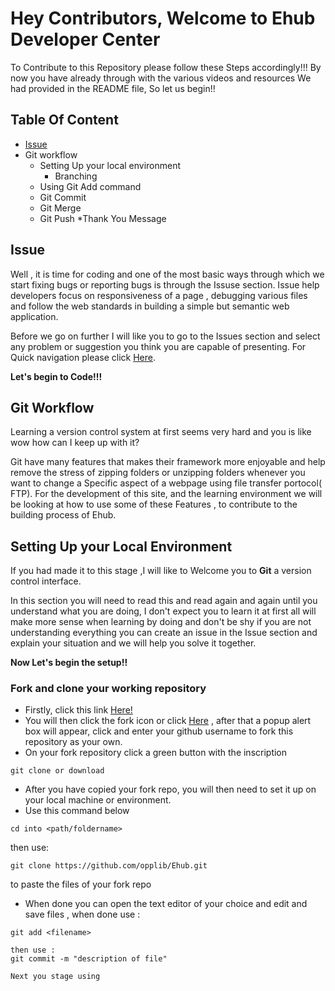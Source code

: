 # Hey Contributors, Welcome to Ehub Developer Center

To Contribute to this Repository please follow these Steps accordingly!!!
By now you have already through with the various videos and resources We had  provided in the README file, So let us begin!!

 Table Of Content
 ------------------

* [Issue](#/Issue)
* Git workflow
  * Setting Up your local environment
    * Branching 
  * Using Git Add command
  * Git Commit
  * Git Merge
  * Git Push
*Thank You Message

## Issue
Well , it is time for coding and one of the most basic ways through which we start fixing bugs or reporting bugs is through the Issuse section.
Issue help developers focus on responsiveness of a page , debugging various files and follow the web standards in building a simple but semantic web application.


Before we go on further I will like you to go to the Issues section and select any problem or suggestion you think you are capable of presenting.
For Quick navigation please click [Here](https://github.com/opplib/Ehub/issues).

**Let's begin to Code!!!**

## Git Workflow
Learning a version control system at first seems very hard and you is like wow how can I keep up with it?

Git have many features that makes their framework more enjoyable and help remove the stress of zipping folders or unzipping folders whenever you want to change a Specific aspect of a webpage using file transfer portocol( FTP).
For the development of this site, and the learning environment  we will be looking at how to use some of these Features , to contribute to the building process of Ehub.

## Setting Up your Local Environment
If you had made it to this stage ,I will like to Welcome you  to **Git** a version control interface.

In this section you will need to read this and read again and again until you understand what you are doing, I don't expect you to learn it at first all will make more sense when learning by doing and don't be shy if you are not understanding everything you can create an issue in the Issue section and explain your situation and we will help you solve it together.

 **Now Let's begin the setup!!**
### Fork and clone your working repository
- Firstly,  click this link [Here!](https://github.com/opplib/Ehub) 
- You will then click the fork icon or click [Here](https://github.com/opplib/Ehub/fork) , after that a popup alert box will appear, click and enter your github username to fork this repository as your own.
- On your fork repository click a green button with the inscription
```
git clone or download
```
- After you have copied your fork repo, you will then need to set it up on your local machine or environment.
- Use this command below
 ```
cd into <path/foldername>
```
then use:

```git
git clone https://github.com/opplib/Ehub.git
```


to paste the files of your fork repo
- When done you can open the text editor of your choice and edit and save files , when done use :
```
git add <filename>

then use :
git commit -m "description of file"

Next you stage using 
```
